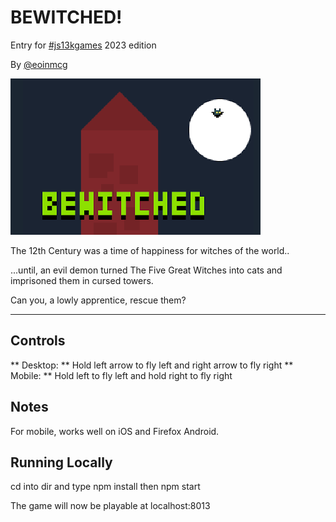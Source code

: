 # BEWITCHED!

Entry for [#js13kgames](https://js13kgames.com) 2023 edition

By [@eoinmcg](https://twitter.com/eoinmcg)

![Screenshot](https://raw.githubusercontent.com/eoinmcg/bewitched/main/promo/large.png)

The 12th Century was a time of happiness for witches of the world..

...until, an evil demon turned The Five Great Witches into cats and imprisoned them
in cursed towers.

Can you, a lowly apprentice, rescue them?


---


## Controls

** Desktop: ** Hold left arrow to fly left and right arrow to fly right
** Mobile: ** Hold left to fly left and hold right to fly right

## Notes

For mobile, works well on iOS and Firefox Android.

## Running Locally
cd into dir and type
  npm install
then
  npm start

The game will now be playable at localhost:8013

